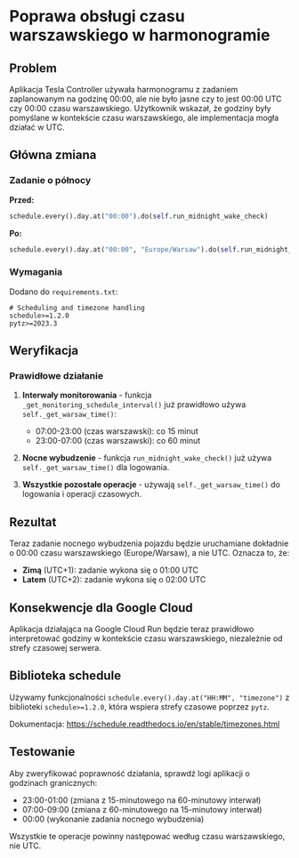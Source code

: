 # Poprawa obsługi czasu warszawskiego w harmonogramie

## Problem

Aplikacja Tesla Controller używała harmonogramu z zadaniem zaplanowanym na godzinę 00:00, ale nie było jasne czy to jest 00:00 UTC czy 00:00 czasu warszawskiego. Użytkownik wskazał, że godziny były pomyślane w kontekście czasu warszawskiego, ale implementacja mogła działać w UTC.

## Główna zmiana

### Zadanie o północy
**Przed:**
```python
schedule.every().day.at("00:00").do(self.run_midnight_wake_check)
```

**Po:**
```python
schedule.every().day.at("00:00", "Europe/Warsaw").do(self.run_midnight_wake_check)
```

### Wymagania
Dodano do `requirements.txt`:
```
# Scheduling and timezone handling
schedule>=1.2.0
pytz>=2023.3
```

## Weryfikacja

### Prawidłowe działanie
1. **Interwały monitorowania** - funkcja `_get_monitoring_schedule_interval()` już prawidłowo używa `self._get_warsaw_time()`:
   - 07:00-23:00 (czas warszawski): co 15 minut
   - 23:00-07:00 (czas warszawski): co 60 minut

2. **Nocne wybudzenie** - funkcja `run_midnight_wake_check()` już używa `self._get_warsaw_time()` dla logowania.

3. **Wszystkie pozostałe operacje** - używają `self._get_warsaw_time()` do logowania i operacji czasowych.

## Rezultat

Teraz zadanie nocnego wybudzenia pojazdu będzie uruchamiane dokładnie o 00:00 czasu warszawskiego (Europe/Warsaw), a nie UTC. Oznacza to, że:

- **Zimą** (UTC+1): zadanie wykona się o 01:00 UTC
- **Latem** (UTC+2): zadanie wykona się o 02:00 UTC

## Konsekwencje dla Google Cloud

Aplikacja działająca na Google Cloud Run będzie teraz prawidłowo interpretować godziny w kontekście czasu warszawskiego, niezależnie od strefy czasowej serwera.

## Biblioteka schedule

Używamy funkcjonalności `schedule.every().day.at("HH:MM", "timezone")` z biblioteki `schedule>=1.2.0`, która wspiera strefy czasowe poprzez `pytz`.

Dokumentacja: https://schedule.readthedocs.io/en/stable/timezones.html

## Testowanie

Aby zweryfikować poprawność działania, sprawdź logi aplikacji o godzinach granicznych:
- 23:00-01:00 (zmiana z 15-minutowego na 60-minutowy interwał)
- 07:00-09:00 (zmiana z 60-minutowego na 15-minutowy interwał)
- 00:00 (wykonanie zadania nocnego wybudzenia)

Wszystkie te operacje powinny następować według czasu warszawskiego, nie UTC. 